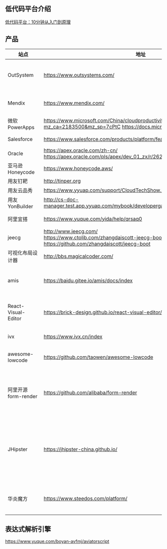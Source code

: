 ## 低代码平台介绍

[低代码平台：10分钟从入门到原理](http://www.woshipm.com/it/4391545.html)


## 产品


| 站点                                     | 地址                                                                                                                                                    | 备注                                                                                                        |
| ---------------------------------------- | ------------------------------------------------------------------------------------------------------------------------------------------------------- | ----------------------------------------------------------------------------------------------------------- |
| <div style="width:100px">OutSystem</div> | https://www.outsystems.com/                                                                                                                             | 国外低代码独角兽，HtaPaaS领跑者                                                                             |
| Mendix                                   | https://www.mendix.com/                                                                                                                                 | 国外低代码独角兽，被西门子收购                                                                              |
| 微软PowerApps                            | https://www.microsoft.com/China/cloudproductivity/powerplatform/Appform.html?mz_ca=2183500&mz_sp=7cPtC https://docs.microsoft.com/zh-cn/connectors/     | 微软低代码平台                                                                                              |
| Salesforce                               | https://www.salesforce.com/products/platform/features/mobile/                                                                                           | Salesforce ligthling                                                                                        |
| Oracle                                   | https://apex.oracle.com/zh-cn/  https://apex.oracle.com/pls/apex/dev_01_zx/r/26257/components                                                           | Oracle Apex                                                                                                 |
| 亚马逊Honeycode                          | https://www.honeycode.aws/                                                                                                                              |
| 用友钉耙                                 | http://tinper.org                                                                                                                                       |
| 用友云品秀                               | https://www.yyuap.com/support/CloudTechShow.html                                                                                                        |
| 用友YonBuilder                           | http://cs-doc-manager.test.app.yyuap.com/mybook/developergame/professional/5-/                                                                          |
| 阿里宜搭                                 | https://www.yuque.com/yida/help/qrsaq0                                                                                                                  | 阿里低代码平台                                                                                              |
| jeecg                                    | <div>http://www.jeecg.com/</div> <div>https://www.ctolib.com/zhangdaiscott-jeecg-boot.html</div> <div>https://github.com/zhangdaiscott/jeecg-boot</div> | 开源                                                                                                        |
| 可视化布局设计器                         | http://bbs.magicalcoder.com/                                                                                                                            |
| amis                                     | https://baidu.gitee.io/amis/docs/index                                                                                                                  | 百度低代码前端框架，使用JSON配置生成页面                                                                    |
| React-Visual-Editor                      | https://brick-design.github.io/react-visual-editor/                                                                                                     | 组件可视化拖拽，页面搭建，源码生成工具                                                                      |
| ivx                                      | https://www.ivx.cn/index                                                                                                                                | 0代码可视化编程工具                                                                                         |
| awesome-lowcode                          | https://github.com/taowen/awesome-lowcode                                                                                                               | 国人整理的低代码平台资源整合                                                                                |
| 阿里开源form-render                      | https://github.com/alibaba/form-render                                                                                                                  | 通过 JSON Schema 生成标准 Form，常用于自定义搭建配置界面生成                                                |
| JHipster                                 | https://jhipster-china.github.io/                                                                                                                       | JHipster 是一个创建、开发、部署 Spring Boot + Angular/React 架构的 Web 应用或 Spring 微服务应用的开发平台。 |
| 华炎魔方                                 | https://www.steedos.com/platform/                                                                                                                       | 低代码开发协同软件方案，费控、协同、流程管理                                                                |



## 表达式解析引擎

https://www.yuque.com/boyan-avfmj/aviatorscript